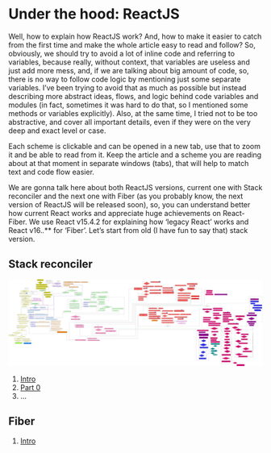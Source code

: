 # Under the hood: ReactJS
Well, how to explain how ReactJS work? And, how to make it easier to catch from the first time and make the whole article easy to read and follow? So, obviously, we should try to  avoid a lot of inline code and referring to variables, because really, without context, that variables are useless and just add more mess, and, if we are talking about big amount of code, so, there is no way to follow code logic by mentioning just some separate variables. I’ve been trying to avoid that as much as possible but instead describing more abstract ideas, flows, and logic behind code variables and modules (in fact, sometimes it was hard to do that, so I mentioned some methods or variables explicitly). Also, at the same time, I tried not to be too abstractive, and cover all important details, even if they were on the very deep and exact level or case.

Each scheme is clickable and can be opened in a new tab, use that to zoom it and be able to read from it. Keep the article and a scheme you are reading about at that moment in separate windows (tabs), that will help to match text and code flow easier.

We are gonna talk here about both ReactJS versions, current one with Stack reconciler and the next one with Fiber (as you probably know, the next version of ReactJS will be released soon), so, you can understand better how current React works and appreciate huge achievements on React-Fiber.  We use React v15.4.2 for explaining how ‘legacy React’ works and React v16.*.*** for ‘Fiber’. Let’s start from old (I have fun to say that) stack version.


## Stack reconciler

[![](./part-1/images/intro/all-page-stack-reconciler-25-scale.jpg)](./part-1/images/intro/all-page-stack-reconciler.svg)

1. [Intro](./part-1/book/Intro.md)
1. [Part 0](./part-1/book/Part-0.md)
1. ...



## Fiber
1. [Intro](./part-2/book/Intro.md)
